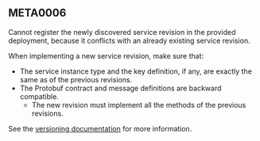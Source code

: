 ## META0006

Cannot register the newly discovered service revision in the provided deployment, because it conflicts with an already existing service revision.

When implementing a new service revision, make sure that:

* The service instance type and the key definition, if any, are exactly the same as of the previous revisions.
* The Protobuf contract and message definitions are backward compatible.
  * The new revision must implement all the methods of the previous revisions.

See the [versioning documentation](https://docs.restate.dev/services/upgrades-removal) for more information.
